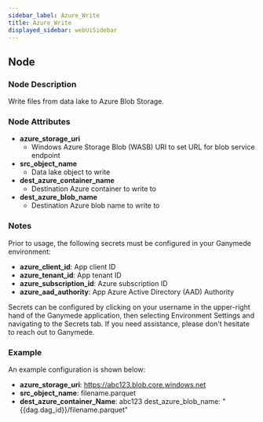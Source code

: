 ```yaml
---
sidebar_label: Azure_Write
title: Azure_Write
displayed_sidebar: webUiSidebar
---
```


## Node

### Node Description

Write files from data lake to Azure Blob Storage.

### Node Attributes

- **azure_storage_uri**
  - Windows Azure Storage Blob (WASB) URI to set URL for blob service endpoint
- **src_object_name**
  - Data lake object to write
- **dest_azure_container_name**
  - Destination Azure container to write to
- **dest_azure_blob_name**
  - Destination Azure blob name to write to

### Notes

Prior to usage, the following secrets must be configured in your Ganymede environment:
- **azure_client_id**: App client ID
- **azure_tenant_id**: App tenant ID
- **azure_subscription_id**: Azure subscription ID
- **azure_aad_authority**: App Azure Active Directory (AAD) Authority

Secrets can be configured by clicking on your username in the upper-right hand of the Ganymede
application, then selecting Environment Settings and navigating to the Secrets tab.  If you need
assistance, please don't hesitate to reach out to Ganymede.

### Example

An example configuration is shown below:

- **azure_storage_uri**: https://abc123.blob.core.windows.net
- **src_object_name**: filename.parquet
- **dest_azure_container_Name**: abc123
dest_azure_blob_name: "\{\{dag.dag_id\}\}/filename.parquet"